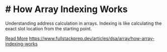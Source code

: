 # # How Array Indexing Works

Understanding address calculation in arrays. Indexing is like calculating the exact slot location from the starting point.

[Read More](https://www.fullstackprep.dev/articles/dsa/array/how-array-indexing-works) https://www.fullstackprep.dev/articles/dsa/array/how-array-indexing-works